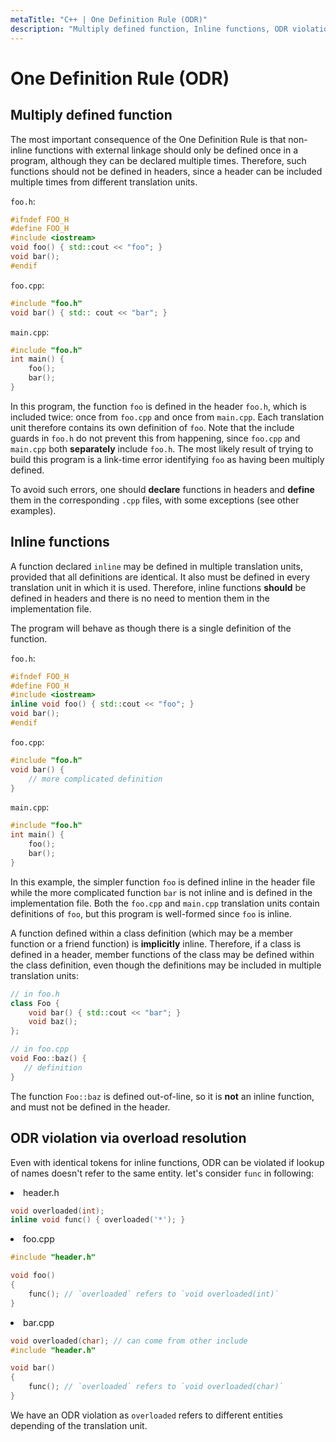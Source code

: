 ```yaml
---
metaTitle: "C++ | One Definition Rule (ODR)"
description: "Multiply defined function, Inline functions, ODR violation via overload resolution"
---
```


# One Definition Rule (ODR)



## Multiply defined function


The most important consequence of the One Definition Rule is that non-inline functions with external linkage should only be defined once in a program, although they can be declared multiple times. Therefore, such functions should not be defined in headers, since a header can be included multiple times from different translation units.

`foo.h`:

```cpp
#ifndef FOO_H
#define FOO_H
#include <iostream>
void foo() { std::cout << "foo"; }
void bar();
#endif

```

`foo.cpp`:

```cpp
#include "foo.h"
void bar() { std:: cout << "bar"; }

```

`main.cpp`:

```cpp
#include "foo.h"
int main() {
    foo();
    bar();
}

```

In this program, the function `foo` is defined in the header `foo.h`, which is included twice: once from `foo.cpp` and once from `main.cpp`. Each translation unit therefore contains its own definition of `foo`. Note that the include guards in `foo.h` do not prevent this from happening, since `foo.cpp` and `main.cpp` both **separately** include `foo.h`. The most likely result of trying to build this program is a link-time error identifying `foo` as having been multiply defined.

To avoid such errors, one should **declare** functions in headers and **define** them in the corresponding `.cpp` files, with some exceptions (see other examples).



## Inline functions


A function declared `inline` may be defined in multiple translation units, provided that all definitions are identical. It also must be defined in every translation unit in which it is used. Therefore, inline functions **should** be defined in headers and there is no need to mention them in the implementation file.

The program will behave as though there is a single definition of the function.

`foo.h`:

```cpp
#ifndef FOO_H
#define FOO_H
#include <iostream>
inline void foo() { std::cout << "foo"; }
void bar();
#endif

```

`foo.cpp`:

```cpp
#include "foo.h"
void bar() {
    // more complicated definition
}

```

`main.cpp`:

```cpp
#include "foo.h"
int main() {
    foo();
    bar();
}

```

In this example, the simpler function `foo` is defined inline in the header file while the more complicated function `bar` is not inline and is defined in the implementation file. Both the `foo.cpp` and `main.cpp` translation units contain definitions of `foo`, but this program is well-formed since `foo` is inline.

A function defined within a class definition (which may be a member function or a friend function) is **implicitly** inline. Therefore, if a class is defined in a header, member functions of the class may be defined within the class definition, even though the definitions may be included in multiple translation units:

```cpp
// in foo.h
class Foo {
    void bar() { std::cout << "bar"; }
    void baz();
};

// in foo.cpp
void Foo::baz() {
   // definition
}

```

The function `Foo::baz` is defined out-of-line, so it is **not** an inline function, and must not be defined in the header.



## ODR violation via overload resolution


Even with identical tokens for inline functions, ODR can be violated if lookup of names doesn't refer to the same entity. let's consider `func` in following:

<li>
header.h

```cpp
void overloaded(int);
inline void func() { overloaded('*'); }

```


</li>
<li>
foo.cpp

```cpp
#include "header.h"

void foo()
{
    func(); // `overloaded` refers to `void overloaded(int)`
}

```


</li>
<li>
bar.cpp

```cpp
void overloaded(char); // can come from other include
#include "header.h"

void bar()
{
    func(); // `overloaded` refers to `void overloaded(char)`
}

```


</li>

We have an ODR violation as `overloaded` refers to different entities depending of the translation unit.

